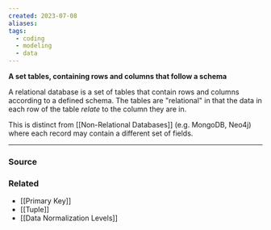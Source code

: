 ```yaml
---
created: 2023-07-08
aliases: 
tags:
  - coding
  - modeling
  - data
---
```

**A set tables, containing rows and columns that follow a schema**

A relational database is a set of tables that contain rows and columns according to a defined schema. The tables are "relational" in that the data in each row of the table *relate* to the column they are in.

This is distinct from [[Non-Relational Databases]]  (e.g. MongoDB, Neo4j) where each record may contain a different set of fields. 

****
### Source

### Related
- [[Primary Key]] 
- [[Tuple]] 
- [[Data Normalization Levels]]